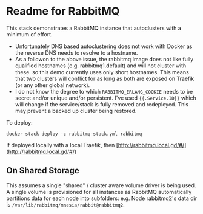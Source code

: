 # Readme for RabbitMQ

This stack demonstrates a RabbitMQ instance that autoclusters with a minimum of effort.

- Unfortunately DNS based autoclustering does not work with Docker as the reverse DNS needs to resolve to a hostname.
- As a followon to the above issue, the rabbitmq Image does not like fully qualified hostnames (e.g. rabbitmq1.default) and will not cluster with these. so this demo currently uses only short hostnames. This means that two clusters will conflict for as long as both are exposed on Traefik (or any other global network).
- I do not know the degree to which `RABBITMQ_ERLANG_COOKIE` needs to be secret and/or unique and/or persistent. I've used `{{.Service.ID}}` which will change if the service/stack is fully removed and redeployed. This may prevent a backed up cluster being restored.

To deploy:

```
docker stack deploy -c rabbitmq-stack.yml rabbitmq
```

If deployed locally with a local Traefik, then [http://rabbitmq.local.gd/#/](http://rabbitmq.local.gd/#/)

## On Shared Storage

This assumes a single "shared" / cluster aware volume driver is being used. A single volume is provisioned for all instances as RabbitMQ automatically partitions data for each node into subfolders: e.g. Node rabbitmq2's data dir is `/var/lib/rabbitmq/mnesia/rabbit@rabbitmq2`.

